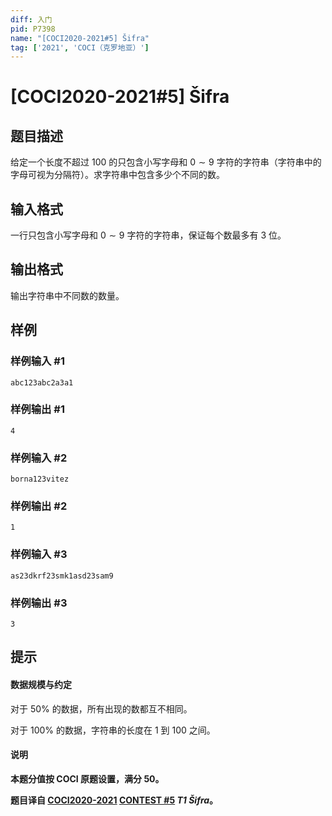 ```yaml
---
diff: 入门
pid: P7398
name: "[COCI2020-2021#5] Šifra"
tag: ['2021', 'COCI（克罗地亚）']
---
```

# [COCI2020-2021#5] Šifra
## 题目描述

给定一个长度不超过 $100$ 的只包含小写字母和 $0 \sim 9$ 字符的字符串（字符串中的字母可视为分隔符）。求字符串中包含多少个不同的数。
## 输入格式

一行只包含小写字母和 $0 \sim 9$ 字符的字符串，保证每个数最多有 $3$ 位。
## 输出格式

输出字符串中不同数的数量。
## 样例

### 样例输入 #1
```
abc123abc2a3a1
```
### 样例输出 #1
```
4
```
### 样例输入 #2
```
borna123vitez
```
### 样例输出 #2
```
1
```
### 样例输入 #3
```
as23dkrf23smk1asd23sam9
```
### 样例输出 #3
```
3
```
## 提示

#### 数据规模与约定

对于 $50\%$ 的数据，所有出现的数都互不相同。

对于 $100\%$ 的数据，字符串的长度在 $1$ 到 $100$ 之间。

#### 说明

**本题分值按 COCI 原题设置，满分 $50$。**

**题目译自 [COCI2020-2021](https://hsin.hr/coci/) [CONTEST #5](https://hsin.hr/coci/contest5_tasks.pdf)  _T1 Šifra_。**
